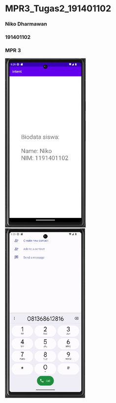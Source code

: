 # MPR3_Tugas2_191401102
### Niko Dharmawan
### 191401102
### MPR 3

![alt text](https://github.com/NikoDhrmwn/MPR/blob/master/Tugas2/LabMPR02a.PNG)
![alt text](https://github.com/NikoDhrmwn/MPR/blob/master/Tugas2/LabMPR02b.PNG)
